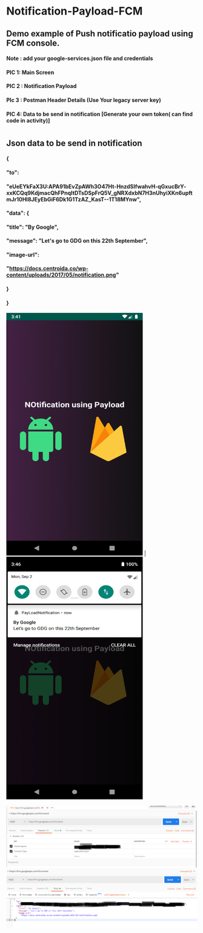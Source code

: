 # Notification-Payload-FCM

## Demo example of Push notificatio payload using FCM console.
#### Note : add your google-services.json file and credentials

#### PIC 1: Main Screen
#### PIC 2 : Notification Payload
#### PIc 3 : Postman Header Details (Use Your legacy server key)
#### PIC 4: Data to be send in notification [Generate your own token( can find code in activity)]
#
## Json data to be send in notification
####      {
####         "to":
####          "eUeEYkFaX3U:APA91bEvZpAWh3O47Ht-HnzdSIfwahvH-qGxucBrY-              xxKCQq9KdjmacQhFPnqItDTsDSpFrQ5V_gNRXdxbN7H3nUhyiXKn6upftmJr10Hl8JEyEbGiF6Dk1G1TzAZ_KasT--1T18MYnw",
####         "data": {
####        "title": "By Google",
####        "message": "Let's go to GDG on this 22th September",
####         "image-url":
####        "https://docs.centroida.co/wp-content/uploads/2017/05/notification.png"
####      }
####  }

<img src="https://github.com/Alfaizkhan/Notification-Payload-FCM/blob/master/images/payload.png" width="360" height="640">   |  <img src="https://github.com/Alfaizkhan/Notification-Payload-FCM/blob/master/images/notification.png" width="360" height="640">

<img src="https://github.com/Alfaizkhan/Notification-Payload-FCM/blob/master/images/postman1.png"> 

<img src="https://github.com/Alfaizkhan/Notification-Payload-FCM/blob/master/images/postman2.PNG">

